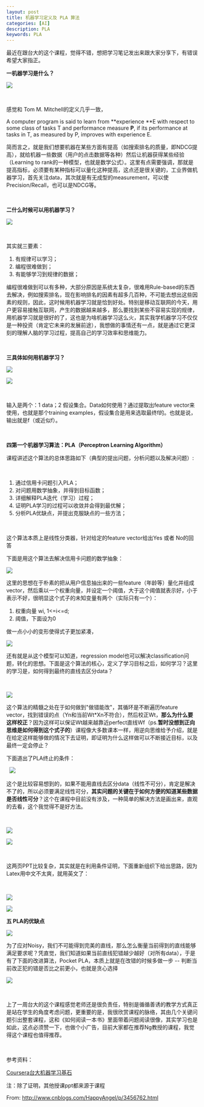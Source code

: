 ```yaml
---
layout: post
title: 机器学习定义及 PLA 算法
categories: [AI]
description: PLA
keywords: PLA
---
```


最近在跟台大的这个课程，觉得不错，想把学习笔记发出来跟大家分享下，有错误希望大家指正。

**一机器学习是什么？**

![][1]

   [1]: https://images0.cnblogs.com/blog/115277/201312/03235517-f53fbb7d9a2d4cfba556586f35604882.png

  

感觉和 Tom M. Mitchell的定义几乎一致，

A computer program is said to learn from **experience **E with respect to some class of tasks T and performance measure **P**, if its performance at tasks in T, as measured by P, improves with experience E.

简而言之，就是我们想要机器在某些方面有提高（如搜索排名的质量，即NDCG提高），就给机器一些数据（用户的点击数据等各种）然后让机器获得某些经验（Learning to rank的一种模型，也就是数学公式）。这里有点需要强调，那就是提高指标，必须要有某种指标可以量化这种提高，这点还是很关键的，工业界做机器学习，首先关注data，其次就是有无成型的measurement，可以使Precision/Recall，也可以是NDCG等。

  

**二什么时候可以用机器学习？**

![][2]

   [2]: https://images0.cnblogs.com/blog/115277/201312/03235518-4e575d66c2804817b0601d1f69cf3e04.png

  

其实就三要素：

  1. 有规律可以学习；
  2. 编程很难做到；
  3. 有能够学习到规律的数据；

编程很难做到可以有多种，大部分原因是系统太复杂，很难用Rule-based的东西去解决，例如搜索排名，现在影响排名的因素有超多几百种，不可能去想出这些因素的规则，因此，这时候用机器学习就是恰到好处。特别是移动互联网的今天，用户更容易接触互联网，产生的数据越来越多，那么要找到某些不容易实现的规律，用机器学习就是很好的了，这也是为啥机器学习这么火，其实我学机器学习不仅仅是一种投资（肯定它未来的发展前途），我想做的事情还有一点，就是通过它更深刻的理解人脑的学习过程，提高自己的学习效率和思维能力。

  

**三具体如何用机器学习？**

![][3]

   [3]: https://images0.cnblogs.com/blog/115277/201312/03235518-bd9ddd94d34f4bf3a41c6e0d98b4cb04.png

![][4]

   [4]: https://images0.cnblogs.com/blog/115277/201312/03235519-78260f3fa16a4967b0e398a68b63abbe.png

  

输入是两个：1 data；2 假设集合。Data如何使用？通过提取出feature vector来使用，也就是那个training examples，假设集合是用来选取最终f的。也就是说，输出就是f（或近似f）。

  

**四第一个机器学习算法：PLA（Perceptron Learning Algorithm）**

课程讲述这个算法的总体思路如下（典型的提出问题，分析问题以及解决问题）:

  

  1. 通过信用卡问题引入PLA；
  2. 对问题用数学抽象，并得到目标函数；
  3. 详细解释PLA迭代（学习）过程；
  4. 证明PLA学习的过程可以收敛并会得到最优解；
  5. 分析PLA优缺点，并提出克服缺点的一些方法；

  

这个算法本质上是线性分类器，针对给定的feature vector给出Yes 或者 No的回答

下面是用这个算法去解决信用卡问题的数学抽象：

![][5]

   [5]: https://images0.cnblogs.com/blog/115277/201312/03235520-fe19d9a290b54becad3d736d4ad30863.png

这里的思想在于朴素的把从用户信息抽出来的一些feature（年龄等）量化并组成vector，然后乘以一个权重向量，并设定一个阈值，大于这个阈值就表示好，小于表示不好，很明显这个式子的未知变量有两个（实际只有一个）：

  1. 权重向量 wi, 1<=i<=d;
  2. 阈值，下面设为0

做一点小小的变形使得式子更加紧凑，

![][6]

   [6]: https://images0.cnblogs.com/blog/115277/201312/03235521-f32ad04c6010480384e7638781bdc088.png

还有就是从这个模型可以知道，regression model也可以解决classification问题，转化的思想。下面是这个算法的核心，定义了学习目标之后，如何学习？这里的学习是，如何得到最终的直线去区分data？

  

![][7]

   [7]: https://images0.cnblogs.com/blog/115277/201312/03235521-61b4706985cb4b818f3f84bdb61ab1f1.png

这个算法的精髓之处在于如何做到"做错能改"，其循环是不断遍历feature vector，找到错误的点（Yn和当前Wt*Xn不符合），然后校正Wt，**那么为什么要这样校正**？因为这样可以保证Wt越来越靠近perfect直线Wf（ps.**暂时没想到正向思维是如何得到这个式子的**）课程像大多数课本一样，用逆向思维给予介绍，就是在给定这样能够做的情况下去证明，即证明为什么这样做可以不断接近目标，以及最终一定会停止？

下面道出了PLA终止的条件：

  ![][8]

   [8]: https://images0.cnblogs.com/blog/115277/201312/03235522-d11b3bb2541e4b40862f97d16eb902a9.png

这个是比较容易想到的，如果不能用直线去区分data（线性不可分），肯定是解决不了的，所以必须要满足线性可分，**其实问题的关键在于如何方便的知道某些数据是否线性可分**？这个在课程中目前没有涉及，一种简单的解决方法是画出来，直观的去看，这个我觉得不是好方法。

  

![][9]

   [9]: https://images0.cnblogs.com/blog/115277/201312/03235523-d8e3f20d8b4348e2b4a6069abb9f1fb5.png

![][10]

   [10]: https://images0.cnblogs.com/blog/115277/201312/03235523-bcfbc88aa3e947a08de426e8924047a0.png

  

这两页PPT比较复杂，其实就是在利用条件证明，下面重新组织下给出思路，因为Latex用中文不太爽，就用英文了：

  

![][11]

   [11]: https://images0.cnblogs.com/blog/115277/201312/03235524-2260b945b0614971ac9a3e2dcf5cf8a5.png

![][12]

   [12]: https://images0.cnblogs.com/blog/115277/201312/03235525-d536a987d63d47a79202ffb52f5f5484.png

**五 PLA的优缺点**

![][13]

   [13]: https://images0.cnblogs.com/blog/115277/201312/03235525-145f92c3091b442bb190adae5620686c.png

为了应对Noisy，我们不可能得到完美的直线，那么怎么衡量当前得到的直线能够满足要求呢？凭直觉，我们知道如果当前直线犯错越少越好（对所有data），于是有了下面的改进算法，Pocket PLA，本质上就是在改错的时候多做一步 -- 判断当前改正犯的错是否比之前更小，也就是贪心选择

![][14]

   [14]: https://images0.cnblogs.com/blog/115277/201312/03235526-151d559e4cae495c8e9fe1483d3d5088.png

  

上了一周台大的这个课程感觉老师还是很负责任，特别是循循善诱的教学方式真正是站在学生的角度考虑问题，更重要的是，我很欣赏课程的脉络，其由几个关键问题引出整套课程，这和《如何阅读一本书》里面带着问题阅读很像，其实学习也是如此，这点必须赞一下，也做个小广告，目前大家都在推荐Ng教授的课程，我觉得这个课程也值得推荐。

  

参考资料：

[Coursera台大机器学习基石][15]

   [15]: https://class.coursera.org/ntumlone-001/class/index

注：除了证明，其他授课ppt都来源于课程



From: <http://www.cnblogs.com/HappyAngel/p/3456762.html>


